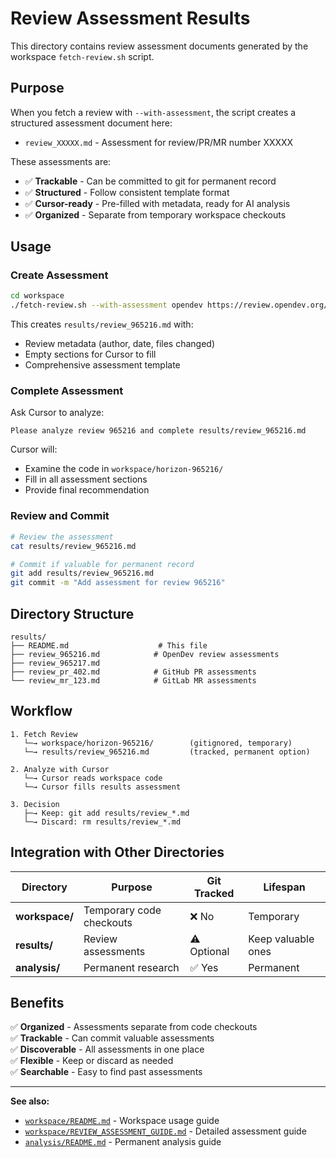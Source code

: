 # Review Assessment Results

This directory contains review assessment documents generated by the workspace `fetch-review.sh` script.

## Purpose

When you fetch a review with `--with-assessment`, the script creates a structured assessment document here:
- `review_XXXXX.md` - Assessment for review/PR/MR number XXXXX

These assessments are:
- ✅ **Trackable** - Can be committed to git for permanent record
- ✅ **Structured** - Follow consistent template format
- ✅ **Cursor-ready** - Pre-filled with metadata, ready for AI analysis
- ✅ **Organized** - Separate from temporary workspace checkouts

## Usage

### Create Assessment

```bash
cd workspace
./fetch-review.sh --with-assessment opendev https://review.opendev.org/c/openstack/horizon/+/965216
```

This creates `results/review_965216.md` with:
- Review metadata (author, date, files changed)
- Empty sections for Cursor to fill
- Comprehensive assessment template

### Complete Assessment

Ask Cursor to analyze:
```
Please analyze review 965216 and complete results/review_965216.md
```

Cursor will:
- Examine the code in `workspace/horizon-965216/`
- Fill in all assessment sections
- Provide final recommendation

### Review and Commit

```bash
# Review the assessment
cat results/review_965216.md

# Commit if valuable for permanent record
git add results/review_965216.md
git commit -m "Add assessment for review 965216"
```

## Directory Structure

```
results/
├── README.md                    # This file
├── review_965216.md            # OpenDev review assessments
├── review_965217.md
├── review_pr_402.md            # GitHub PR assessments
└── review_mr_123.md            # GitLab MR assessments
```

## Workflow

```
1. Fetch Review
   └─→ workspace/horizon-965216/        (gitignored, temporary)
   └─→ results/review_965216.md         (tracked, permanent option)

2. Analyze with Cursor
   └─→ Cursor reads workspace code
   └─→ Cursor fills results assessment

3. Decision
   ├─→ Keep: git add results/review_*.md
   └─→ Discard: rm results/review_*.md
```

## Integration with Other Directories

| Directory | Purpose | Git Tracked | Lifespan |
|-----------|---------|-------------|----------|
| **workspace/** | Temporary code checkouts | ❌ No | Temporary |
| **results/** | Review assessments | ⚠️ Optional | Keep valuable ones |
| **analysis/** | Permanent research | ✅ Yes | Permanent |

## Benefits

✅ **Organized** - Assessments separate from code checkouts  
✅ **Trackable** - Can commit valuable assessments  
✅ **Discoverable** - All assessments in one place  
✅ **Flexible** - Keep or discard as needed  
✅ **Searchable** - Easy to find past assessments  

---

**See also:**
- [`workspace/README.md`](../workspace/README.md) - Workspace usage guide
- [`workspace/REVIEW_ASSESSMENT_GUIDE.md`](../workspace/REVIEW_ASSESSMENT_GUIDE.md) - Detailed assessment guide
- [`analysis/README.md`](../analysis/README.md) - Permanent analysis guide

